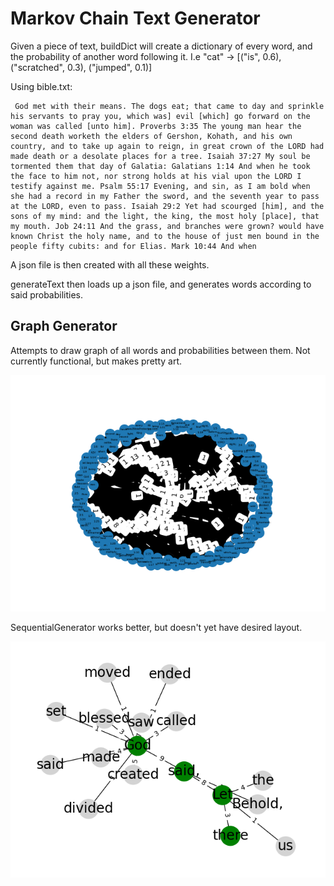 # Markov Chain Text Generator

Given a piece of text, buildDict will create a dictionary of every word, and the probability of another word following it.
I.e   "cat" -> [("is", 0.6), ("scratched", 0.3), ("jumped", 0.1)]

Using bible.txt:
```
 God met with their means. The dogs eat; that came to day and sprinkle his servants to pray you, which was] evil [which] go forward on the woman was called [unto him]. Proverbs 3:35 The young man hear the second death worketh the elders of Gershon, Kohath, and his own country, and to take up again to reign, in great crown of the LORD had made death or a desolate places for a tree. Isaiah 37:27 My soul be tormented them that day of Galatia: Galatians 1:14 And when he took the face to him not, nor strong holds at his vial upon the LORD I testify against me. Psalm 55:17 Evening, and sin, as I am bold when she had a record in my Father the sword, and the seventh year to pass at the LORD, even to pass. Isaiah 29:2 Yet had scourged [him], and the sons of my mind: and the light, the king, the most holy [place], that my mouth. Job 24:11 And the grass, and branches were grown? would have known Christ the holy name, and to the house of just men bound in the people fifty cubits: and for Elias. Mark 10:44 And when
```

A json file is then created with all these weights. 

generateText then loads up a json file, and generates words according to said probabilities.

## Graph Generator

Attempts to draw graph of all words and probabilities between them. Not currently functional, but makes pretty art.

![Graph Art](./images/Art.png)

SequentialGenerator works better, but doesn't yet have desired layout.

![Sequential Generator](./images/sequentialGraph.png)





